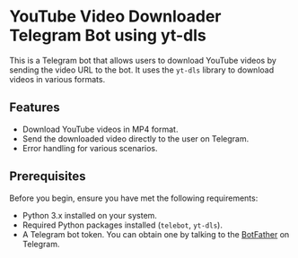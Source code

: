 # YouTube Video Downloader Telegram Bot using yt-dls

This is a Telegram bot that allows users to download YouTube videos by sending the video URL to the bot. It uses the `yt-dls` library to download videos in various formats.

## Features

- Download YouTube videos in MP4 format.
- Send the downloaded video directly to the user on Telegram.
- Error handling for various scenarios.

## Prerequisites

Before you begin, ensure you have met the following requirements:

- Python 3.x installed on your system.
- Required Python packages installed (`telebot`, `yt-dls`).
- A Telegram bot token. You can obtain one by talking to the [BotFather](https://core.telegram.org/bots#botfather) on Telegram.

